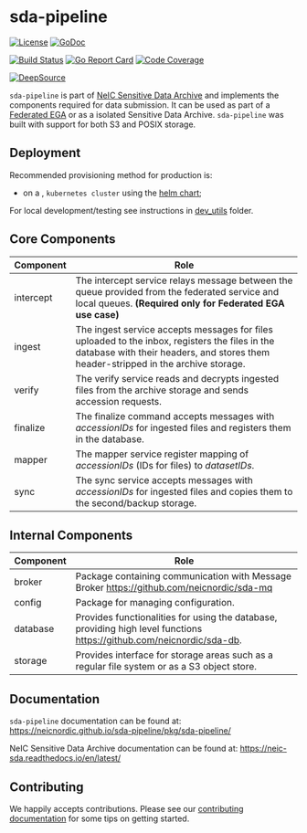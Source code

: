 # sda-pipeline

[![License](https://img.shields.io/github/license/neicnordic/sda-pipeline)](https://shields.io)
[![GoDoc](https://godoc.org/github.com/neicnordic/sda-pipeline?status.svg)](https://pkg.go.dev/github.com/neicnordic/sda-pipeline?tab=subdirectories)

[![Build Status](https://github.com/neicnordic/sda-pipeline/workflows/Go/badge.svg)](https://github.com/neicnordic/sda-pipeline/actions)
[![Go Report Card](https://goreportcard.com/badge/github.com/neicnordic/sda-pipeline)](https://goreportcard.com/report/github.com/neicnordic/sda-pipeline)
[![Code Coverage](https://img.shields.io/coveralls/github/neicnordic/sda-pipeline)](https://shields.io)

[![DeepSource](https://static.deepsource.io/deepsource-badge-light.svg)](https://deepsource.io/gh/neicnordic/sda-pipeline/?ref=repository-badge)


`sda-pipeline` is part of [NeIC Sensitive Data Archive](https://neic-sda.readthedocs.io/en/latest/) and implements the components required for data submission.
It can be used as part of a [Federated EGA](https://ega-archive.org/federated) or as a isolated Sensitive Data Archive. 
`sda-pipeline` was built with support for both S3 and POSIX storage.

## Deployment

Recommended provisioning method for production is:

* on a , `kubernetes cluster` using the [helm chart](https://github.com/neicnordic/sda-helm/);

For local development/testing see instructions in [dev_utils](/dev_utils) folder.

## Core Components

| Component     | Role |
|---------------|------|
| intercept     | The intercept service relays message between the queue provided from the federated service and local queues. **(Required only for Federated EGA use case)** |
| ingest        | The ingest service accepts messages for files uploaded to the inbox, registers the files in the database with their headers, and stores them header-stripped in the archive storage. |
| verify        | The verify service reads and decrypts ingested files from the archive storage and sends accession requests. |
| finalize      | The finalize command accepts messages with _accessionIDs_ for ingested files and registers them in the database. |
| mapper        | The mapper service register mapping of _accessionIDs_ (IDs for files) to _datasetIDs_. |
| sync          | The sync service accepts messages with _accessionIDs_ for ingested files and copies them to the second/backup storage. |

## Internal Components

| Component     | Role |
|---------------|------|
| broker        | Package containing communication with Message Broker https://github.com/neicnordic/sda-mq  |
| config        | Package for managing configuration. |
| database      | Provides functionalities for using the database, providing high level functions  https://github.com/neicnordic/sda-db. |
| storage       | Provides interface for storage areas such as a regular file system or as a S3 object store. |


## Documentation

`sda-pipeline` documentation can be found at: https://neicnordic.github.io/sda-pipeline/pkg/sda-pipeline/

NeIC Sensitive Data Archive documentation can be found at: https://neic-sda.readthedocs.io/en/latest/

## Contributing

We happily accepts contributions. Please see our [contributing documentation](CONTRIBUTING.md) for some tips on getting started.
